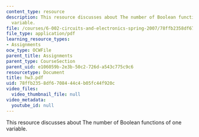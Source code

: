 ```yaml
---
content_type: resource
description: This resource discusses about The number of Boolean functions of one
  variable.
file: /courses/6-002-circuits-and-electronics-spring-2007/78ffb2358df6708444c4b05fc44f920c_hw3.pdf
file_type: application/pdf
learning_resource_types:
- Assignments
ocw_type: OCWFile
parent_title: Assignments
parent_type: CourseSection
parent_uid: e106059b-2e3b-50c2-726d-a543c775c9c6
resourcetype: Document
title: hw3.pdf
uid: 78ffb235-8df6-7084-44c4-b05fc44f920c
video_files:
  video_thumbnail_file: null
video_metadata:
  youtube_id: null
---
```

This resource discusses about The number of Boolean functions of one variable.

